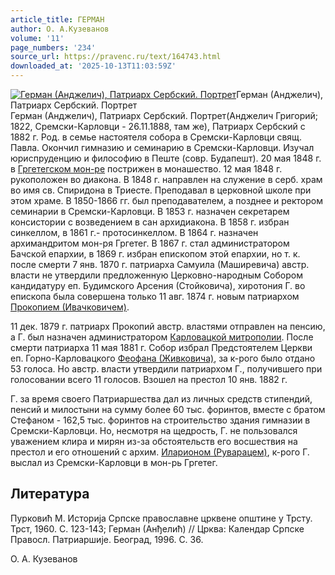 ```yaml
---
article_title: ГЕРМАН
author: О. А.Кузеванов
volume: '11'
page_numbers: '234'
source_url: https://pravenc.ru/text/164743.html
downloaded_at: '2025-10-13T11:03:59Z'
---
```


[![Герман (Анджелич), Патриарх Сербский. Портрет](https://pravenc.ru/data/067/468/1234/i200.jpg "Кликните для увеличения картинки")](https://pravenc.ru/data/067/468/1234/i400.jpg)Герман (Анджелич), Патриарх Сербский. Портрет  
Герман (Анджелич), Патриарх Сербский. Портрет(Анджелич Григорий; 1822, Сремски-Карловци - 26.11.1888, там же), Патриарх Сербский c 1882 г. Род. в семье настоятеля собора в Сремски-Карловци свящ. Павла. Окончил гимназию и семинарию в Сремски-Карловци. Изучал юриспруденцию и философию в Пеште (совр. Будапешт). 20 мая 1848 г. в [Гргетегском мон-ре](<https://pravenc.ru/text/Гргетегском мон-ре.html>) пострижен в монашество. 12 мая 1848 г. рукоположен во диакона. В 1848 г. направлен на служение в серб. храм во имя св. Спиридона в Триесте. Преподавал в церковной школе при этом храме. В 1850-1866 гг. был преподавателем, а позднее и ректором семинарии в Сремски-Карловци. В 1853 г. назначен секретарем консистории с возведением в сан архидиакона. В 1858 г. избран синкеллом, в 1861 г.- протосинкеллом. В 1864 г. назначен архимандритом мон-ря Гргетег. В 1867 г. стал администратором Бачской епархии, в 1869 г. избран епископом этой епархии, но т. к. после смерти 7 янв. 1870 г. патриарха Самуила (Маширевича) австр. власти не утвердили предложенную Церковно-народным Собором кандидатуру еп. Будимского Арсения (Стойковича), хиротония Г. во епископа была совершена только 11 авг. 1874 г. новым патриархом [Прокопием (Ивачковичем)](<https://pravenc.ru/text/Прокопием (Ивачковичем).html>).

11 дек. 1879 г. патриарх Прокопий австр. властями отправлен на пенсию, а Г. был назначен администратором [Карловацкой митрополии](<https://pravenc.ru/text/Карловацкая митрополия.html>). После смерти патриарха 11 мая 1881 г. Собор избрал Предстоятелем Церкви еп. Горно-Карловацкого [Феофана (Живковича)](<https://pravenc.ru/text/Феофана (Живковича).html>), за к-рого было отдано 53 голоса. Но австр. власти утвердили патриархом Г., получившего при голосовании всего 11 голосов. Взошел на престол 10 янв. 1882 г.

Г. за время своего Патриаршества дал из личных средств стипендий, пенсий и милостыни на сумму более 60 тыс. форинтов, вместе с братом Стефаном - 162,5 тыс. форинтов на строительство здания гимназии в Сремски-Карловци. Но, несмотря на щедрость, Г. не пользовался уважением клира и мирян из-за обстоятельств его восшествия на престол и его отношений с архим. [Иларионом (Руварацем)](<https://pravenc.ru/text/Иларионом (Руварацем).html>), к-рого Г. выслал из Сремски-Карловци в мон-рь Гргетег.

## Литература

Пурковић М. Историjа Српске православне црквене општине у Трсту. Трст, 1960. С. 123-143; Герман (Анђелић) // Црква: Календар Српске Правосл. Патриаршиjе. Београд, 1996. С. 36.

О. А.  Кузеванов
